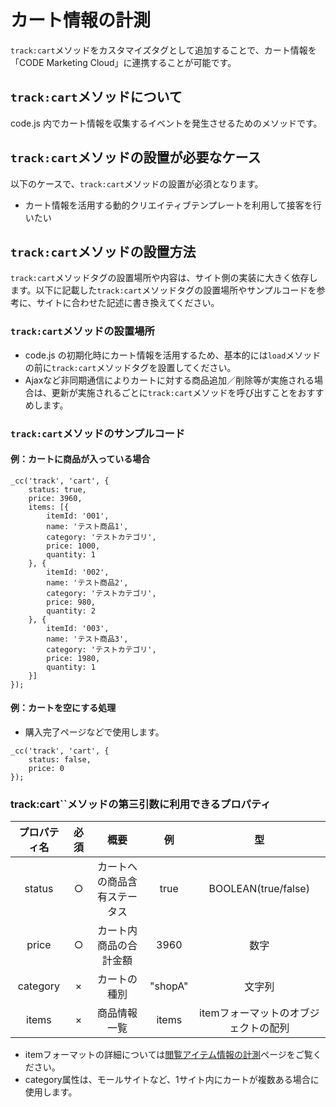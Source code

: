 # カート情報の計測

``track:cart``メソッドをカスタマイズタグとして追加することで、カート情報を「CODE Marketing Cloud」に連携することが可能です。

## ``track:cart``メソッドについて

code.js 内でカート情報を収集するイベントを発生させるためのメソッドです。

## ``track:cart``メソッドの設置が必要なケース

以下のケースで、``track:cart``メソッドの設置が必須となります。

- カート情報を活用する動的クリエイティブテンプレートを利用して接客を行いたい

## ``track:cart``メソッドの設置方法

``track:cart``メソッドタグの設置場所や内容は、サイト側の実装に大きく依存します。以下に記載した``track:cart``メソッドタグの設置場所やサンプルコードを参考に、サイトに合わせた記述に書き換えてください。

### ``track:cart``メソッドの設置場所

- code.js の初期化時にカート情報を活用するため、基本的には``load``メソッドの前に``track:cart``メソッドタグを設置してください。
- Ajaxなど非同期通信によりカートに対する商品追加／削除等が実施される場合は、更新が実施されるごとに``track:cart``メソッドを呼び出すことをおすすめします。

### ``track:cart``メソッドのサンプルコード

#### 例：カートに商品が入っている場合

```
_cc('track', 'cart', {
    status: true,
    price: 3960,
    items: [{
        itemId: '001',
        name: 'テスト商品1',
        category: 'テストカテゴリ',
        price: 1000,
        quantity: 1
    }, {
        itemId: '002',
        name: 'テスト商品2',
        category: 'テストカテゴリ',
        price: 980,
        quantity: 2
    }, {
        itemId: '003',
        name: 'テスト商品3',
        category: 'テストカテゴリ',
        price: 1980,
        quantity: 1
    }]
});
```

#### 例：カートを空にする処理

- 購入完了ページなどで使用します。

```
_cc('track', 'cart', {
    status: false,
    price: 0
});
```

### track:cart``メソッドの第三引数に利用できるプロパティ

| プロパティ名 | 必須 | 概要 | 例 | 型 |
|:--------:|:--------:|:--------:|:--------:|:--------:|
| status | ○ | カートへの商品含有ステータス | true | BOOLEAN(true/false) |
| price | ○ | カート内商品の合計金額 | 3960 | 数字 |
| category | × | カートの種別 | "shopA" | 文字列 |
| items | × | 商品情報一覧 | items | itemフォーマットのオブジェクトの配列 |

- itemフォーマットの詳細については[閲覧アイテム情報の計測](./track-item.html)ページをご覧ください。
- category属性は、モールサイトなど、1サイト内にカートが複数ある場合に使用します。
